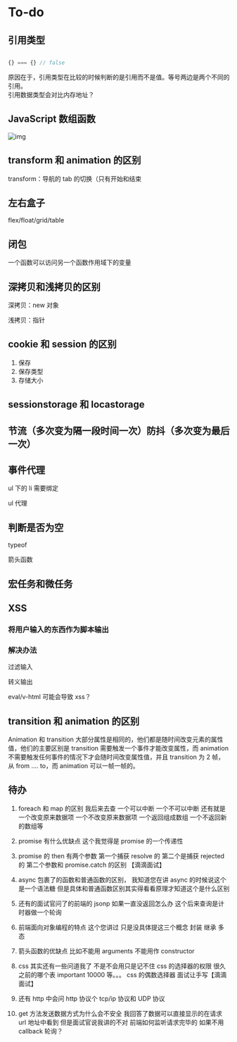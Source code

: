 # To-do

## 引用类型

```js

{} === {} // false

```

原因在于，引用类型在比较的时候判断的是引用而不是值。等号两边是两个不同的引用。  
引用数据类型会对比内存地址？

## JavaScript 数组函数

![img](https://p9-juejin.byteimg.com/tos-cn-i-k3u1fbpfcp/62700647745a40849c657479c0efc2d3~tplv-k3u1fbpfcp-watermark.image)

## transform 和 animation 的区别

transform：导航的 tab 的切换（只有开始和结束

## 左右盒子

flex/float/grid/table

## 闭包

一个函数可以访问另一个函数作用域下的变量

## 深拷贝和浅拷贝的区别

深拷贝：new 对象

浅拷贝：指针

## cookie 和 session 的区别

1. 保存
2. 保存类型
3. 存储大小

## sessionstorage 和 locastorage

## 节流（多次变为隔一段时间一次）防抖（多次变为最后一次）

## 事件代理

ul 下的 li 需要绑定

ul 代理

## 判断是否为空

typeof

箭头函数

## 宏任务和微任务

## XSS

### 将用户输入的东西作为脚本输出

### 解决办法

过滤输入

转义输出

eval/v-html 可能会导致 xss？

## transition 和 animation 的区别

Animation 和 transition 大部分属性是相同的，他们都是随时间改变元素的属性值，他们的主要区别是 transition 需要触发一个事件才能改变属性，而 animation 不需要触发任何事件的情况下才会随时间改变属性值，并且 transition 为 2 帧，从 from …. to，而 animation 可以一帧一帧的。

## 待办

1. foreach 和 map 的区别
   我后来去查 一个可以中断 一个不可以中断
   还有就是一个改变原来数据项 一个不改变原来数据项
   一个返回组成数组 一个不返回新的数组等

2. promise 有什么优缺点
   这个我觉得是 promise 的一个传递性

3. promise 的 then 有两个参数 第一个捕获 resolve 的 第二个是捕获 rejected 的 第二个参数和 promise.catch 的区别 【滴滴面试】

4. async 包裹了的函数和普通函数的区别， 我知道您在讲 async 的时候说这个是一个语法糖 但是具体和普通函数区别其实得看看原理才知道这个是什么区别

5. 还有的面试官问了的前端的 jsonp 如果一直没返回怎么办 这个后来查询是计时器做一个轮询

6. 前端面向对象编程的特点 这个您讲过 只是没具体提这三个概念
   封装 继承 多态

7. 箭头函数的优缺点
   比如不能用 arguments
   不能用作 constructor

8. css 其实还有一些问道我了 不是不会用只是记不住
   css 的选择器的权限 很久之前的哪个表 important 10000 等。。。
   css 的偶数选择器 面试让手写【滴滴面试】

9. 还有 http 中会问 http 协议个 tcp/ip 协议和 UDP 协议

10. get 方法发送数据方式为什么会不安全
    我回答了数据可以直接显示的在请求 url 地址中看到 但是面试官说我讲的不对
    前端如何监听请求完毕的 如果不用 callback 轮询？
